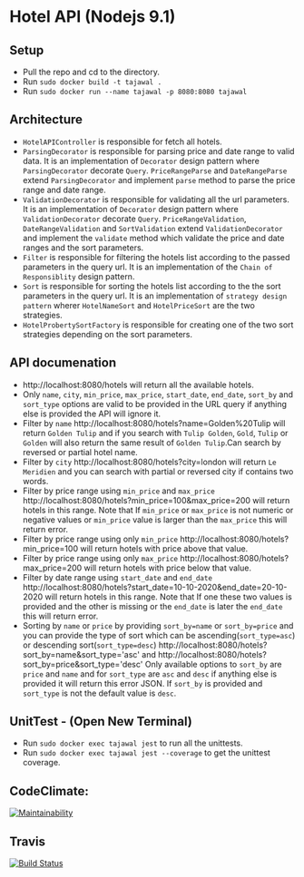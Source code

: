 # Hotel API (Nodejs 9.1)

## Setup
  - Pull the repo and cd to the directory.
  - Run `sudo docker build -t tajawal .`
  - Run `sudo docker run --name tajawal -p 8080:8080 tajawal`

## Architecture
  - `HotelAPIController` is responsible for fetch all hotels.
  - `ParsingDecorator` is responsible for parsing price and date range to valid data. It is an implementation of `Decorator` design pattern where `ParsingDecorator` decorate `Query`. `PriceRangeParse` and `DateRangeParse` extend `ParsingDecorator` and implement `parse` method to parse the price range and date range.
  - `ValidationDecorator` is responsible for validating all the url parameters. It is an implementation of `Decorator` design pattern where `ValidationDecorator` decorate `Query`. `PriceRangeValidation`, `DateRangeValidation` and `SortValidation` extend `ValidationDecorator` and implement the `validate` method which validate the price and date ranges and the sort parameters.
  - `Filter` is responsible for filtering the hotels list according to the passed parameters in the query url. It is an implementation of the `Chain of Responsiblity` design pattern.
  - `Sort` is responsible for sorting the hotels list according to the the sort parameters in the query url. It is an implementation of `strategy design pattern` wherer `HotelNameSort` and `HotelPriceSort` are the two strategies.
  - `HotelProbertySortFactory` is responsible for creating one of the two sort strategies depending on the sort parameters.

## API documenation
 - http://localhost:8080/hotels will return all the available hotels.
 - Only `name`, `city`, `min_price`, `max_price`, `start_date`, `end_date`, `sort_by` and `sort_type` options are valid to be provided in the URL query if anything else is provided the API will ignore it.
 - Filter by `name` http://localhost:8080/hotels?name=Golden%20Tulip will return `Golden Tulip` and if you search with `Tulip Golden`, `Gold`, `Tulip` or `Golden` will also return the same result of `Golden Tulip`.Can search by reversed or partial hotel name.
 - Filter by `city` http://localhost:8080/hotels?city=london will return `Le Meridien` and you can search with partial or reversed city if contains two words.
 - Filter by price range using `min_price` and `max_price` http://localhost:8080/hotels?min_price=100&max_price=200 will return hotels in this range. Note that If `min_price` or `max_price` is not numeric or negative values or `min_price` value is larger than the `max_price` this will return error.
 - Filter by price range using only `min_price` http://localhost:8080/hotels?min_price=100 will return hotels with price above that value.
 - Filter by price range using only `max_price` http://localhost:8080/hotels?max_price=200 will return hotels with price below that value.
 - Filter by date range using `start_date` and `end_date` http://localhost:8080/hotels?start_date=10-10-2020&end_date=20-10-2020 will return hotels in this range. Note that If one these two values is provided and the other is missing or the `end_date` is later the `end_date` this will return error.
 - Sorting by `name` or `price` by providing `sort_by=name` or `sort_by=price` and you can provide the type of sort which can be ascending(`sort_type=asc`) or descending sort(`sort_type=desc`)   http://localhost:8080/hotels?sort_by=name&sort_type='asc' and  http://localhost:8080/hotels?sort_by=price&sort_type='desc'
Only available options to `sort_by` are `price` and `name` and for `sort_type` are `asc` and `desc` if anything else is provided it will return this error JSON. If `sort_by` is provided and `sort_type` is not the default value is `desc`.

## UnitTest - (Open New Terminal)
 - Run `sudo docker exec tajawal jest` to run all the unittests.
 - Run `sudo docker exec tajawal jest --coverage` to get the unittest coverage.

## CodeClimate:
 [![Maintainability](https://api.codeclimate.com/v1/badges/71e70cef44de36422b0a/maintainability)](https://codeclimate.com/github/HaithamKhedrSalem/Hotel-API/maintainability)

## Travis
 [![Build Status](https://travis-ci.org/HaithamKhedrSalem/Hotel-API.svg?branch=master)](https://travis-ci.org/HaithamKhedrSalem/Hotel-API)